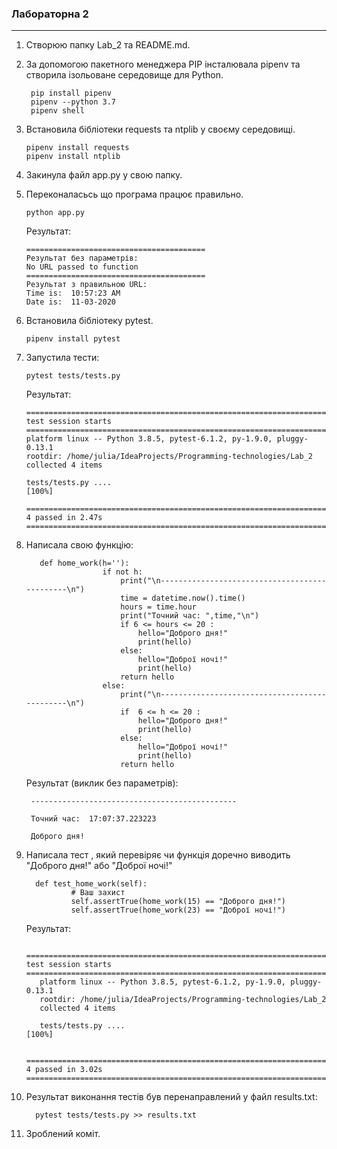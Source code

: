 ###  Лабораторна 2
***
1) Створюю папку Lab_2 та README.md.  
2) За допомогою пакетного менеджера PIP інсталювала pipenv та створила ізольоване середовище для Python.
   
        pip install pipenv  
        pipenv --python 3.7  
        pipenv shell  
3) Встановила бібліотеки requests та ntplib  у своєму середовищі.  
                                                                                     
       pipenv install requests
       pipenv install ntplib
       
4) Закинула файл app.py у свою папку. 

5) Переконаласьсь що програма працює правильно.
   
       python app.py
    Результат:
       
       ========================================
       Результат без параметрів: 
       No URL passed to function
       ========================================
       Результат з правильною URL: 
       Time is:  10:57:23 AM
       Date is:  11-03-2020
6) Встановила бібліотеку pytest.

       pipenv install pytest
       
7) Запустила тести:

       pytest tests/tests.py
   Результат:

       ========================================================================= test session starts =========================================================================
       platform linux -- Python 3.8.5, pytest-6.1.2, py-1.9.0, pluggy-0.13.1
       rootdir: /home/julia/IdeaProjects/Programming-technologies/Lab_2
       collected 4 items                                                                                                                                                     

       tests/tests.py ....                                                                                                                                             [100%]

       ========================================================================== 4 passed in 2.47s ==========================================================================
8) Написала свою функцію:
        
          def home_work(h=''):
                        if not h:
                            print("\n----------------------------------------------\n")
                            time = datetime.now().time()
                            hours = time.hour
                            print("Точний час: ",time,"\n")
                            if 6 <= hours <= 20 :
                                hello="Доброго дня!"
                                print(hello)
                            else:
                                hello="Доброї ночі!"
                                print(hello)
                            return hello
                        else:
                            print("\n----------------------------------------------\n")
                            if  6 <= h <= 20 :
                                hello="Доброго дня!"
                                print(hello)
                            else:
                                hello="Доброї ночі!"
                                print(hello)
                            return hello
        
          
   Результат (виклик без параметрів):

        ----------------------------------------------

        Точний час:  17:07:37.223223 

        Доброго дня!

9) Написала тест , який перевіряє чи функція доречно виводить
"Доброго дня!" або "Доброї ночі!"

         def test_home_work(self):
                 # Ваш захист
                 self.assertTrue(home_work(15) == "Доброго дня!")
                 self.assertTrue(home_work(23) == "Доброї ночі!")
   Результат:

          ========================================================================= test session starts =========================================================================
          platform linux -- Python 3.8.5, pytest-6.1.2, py-1.9.0, pluggy-0.13.1
          rootdir: /home/julia/IdeaProjects/Programming-technologies/Lab_2
          collected 4 items                                                                                                                                                     

          tests/tests.py ....                                                                                                                                             [100%]

          ========================================================================== 4 passed in 3.02s ==========================================================================          
 10) Результат виконання тестів був перенаправлений у файл results.txt:

           pytest tests/tests.py >> results.txt            
 11) Зроблений коміт.      